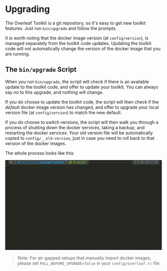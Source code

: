 # Upgrading

The Overleaf Toolkit is a git repository, so it's easy to get new toolkit features. Just run `bin/upgrade` and follow the prompts.

It is worth noting that the docker image version (at `config/version`), is managed separately from the toolkit code updates. Updating the toolkit code will not automatically change the version of the docker image that you are running.


## The `bin/upgrade` Script

When you run `bin/upgrade`, the script will check if there is an available update to the toolkit code, and offer to update your toolkit. You can always say no to this upgrade, and nothing will change.

If you do choose to update the toolkit code, the script will then check if the _default_ docker image version has changed, and offer to upgrade your local version file (at `config/version`) to match the new default.

If you do choose to switch versions, the script will then walk you through a process of shutting down the docker services, taking a backup, and restarting the docker services. Your old version file will be automatically copied to `config/__old-version`, just in case you need to roll back to that version of the docker images.

The whole process looks like this:

![Demonstration of the upgrade script](./img/upgrade-demo.gif)

> Note: For air-gapped setups that manually import docker images, please set `PULL_BEFORE_UPGRADE=false` in your `config/overleaf.rc` file.
